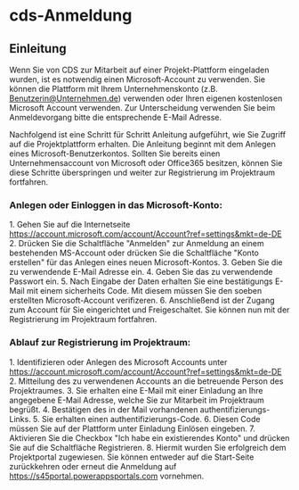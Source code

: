 # cds-Anmeldung
<h2>Einleitung</h2>

Wenn Sie von CDS zur Mitarbeit auf einer Projekt-Plattform eingeladen wurden, ist es notwendig einen Microsoft-Account zu verwenden. Sie können die Plattform mit Ihrem Unternehmenskonto (z.B. Benutzerin@Unternehmen.de) verwenden oder Ihren eigenen kostenlosen Microsoft Account verwenden. Zur Unterscheidung verwenden Sie beim Anmeldevorgang bitte die entsprechende E-Mail Adresse.

Nachfolgend ist eine Schritt für Schritt Anleitung aufgeführt, wie Sie Zugriff auf die Projektplattform erhalten. Die Anleitung beginnt mit dem Anlegen eines Microsoft-Benutzerkontos. Sollten Sie bereits einen Unternehmensaccount von Microsoft oder Office365 besitzen, können Sie diese Schritte überspringen und weiter zur Registrierung im Projektraum fortfahren.

<h3>Anlegen oder Einloggen in das Microsoft-Konto:</h3>
1. Gehen Sie auf die Internetseite <a href="https://account.microsoft.com/account/Account?ref=settings&mkt=de-DE">https://account.microsoft.com/account/Account?ref=settings&mkt=de-DE</a>
2. Drücken Sie die Schaltfläche "Anmelden" zur Anmeldung an einem bestehenden MS-Account oder drücken Sie die Schaltfläche "Konto erstellen" für das Anlegen eines neuen Microsoft-Kontos.
3. Geben Sie die zu verwendende E-Mail Adresse ein.
4. Geben Sie das zu verwendende Passwort ein.
5. Nach Eingabe der Daten erhalten Sie eine bestätigungs E-Mail mit einem sicherheits Code. Mit diesem müssen Sie den soeben erstellten Microsoft-Account verifizeren.
6. Anschließend ist der Zugang zum Account für Sie eingerichtet und Freigeschaltet. Sie können nun mit der Registrierung im Projektraum fortfahren.


<h3>Ablauf zur Registrierung im Projektraum:</h3>
1. Identifizieren oder Anlegen des Microsoft Accounts unter <a href="https://account.microsoft.com/account/Account?ref=settings&mkt=de-DE">https://account.microsoft.com/account/Account?ref=settings&mkt=de-DE</a>
2. Mitteilung des zu verwendenen Accounts an die betreuende Person des Projektraumes.
3. Sie erhalten eine E-Mail mit einer Einladung an Ihre angegebene E-Mail Adresse, welche Sie zur Mitarbeit im Projektraum begrüßt.
4. Bestätigen des in der Mail vorhandenen authentifizierungs-Links.
5. Sie erhalten einen authentifizierungs-Code.
6. Diesen Code müssen Sie auf der Plattform unter Einladung Einlösen eingeben.
7. Aktivieren Sie die Checkbox "Ich habe ein existierendes Konto" und drücken Sie auf die Schaltfläche Registrieren.
8. Hiermit wurden Sie erfolgreich dem Projektportal zugewiesen. Sie können entweder auf die Start-Seite zurückkehren oder erneut die Anmeldung auf <a href="https://s45portal.powerappsportals.com">https://s45portal.powerappsportals.com</a> vornehmen.
